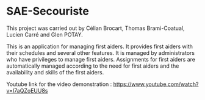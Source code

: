 # SAE-Secouriste

This project was carried out by Célian Brocart, Thomas Brami-Coatual, Lucien Carré and Glen POTAY.

This is an application for managing first aiders. It provides first aiders with their schedules and several other features. It is managed by administrators who have privileges to manage first aiders. Assignments for first aiders are automatically managed according to the need for first aiders and the availability and skills of the first aiders.

Youtube link for the video demonstration : https://www.youtube.com/watch?v=I7aQZoEUU8s
